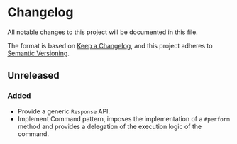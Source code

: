 # Changelog
All notable changes to this project will be documented in this file.

The format is based on [Keep a Changelog](https://keepachangelog.com/en/1.0.0/),
and this project adheres to [Semantic Versioning](https://semver.org/spec/v2.0.0.html).

## Unreleased

### Added

* Provide a generic `Response` API.
* Implement Command pattern, imposes the implementation of a `#perform` method
and provides a delegation of the execution logic of the command.
